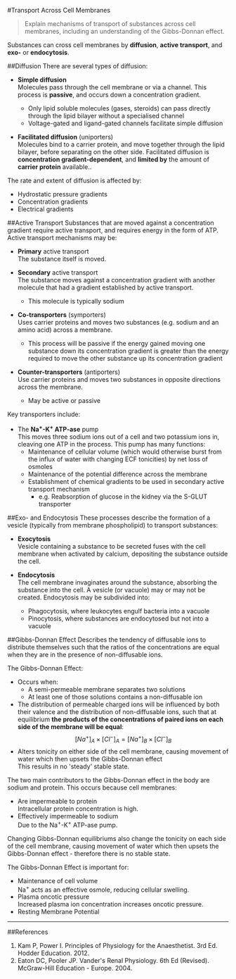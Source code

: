 #Transport Across Cell Membranes
> Explain mechanisms of transport of substances across cell membranes, including an understanding of the Gibbs-Donnan effect.

Substances can cross cell membranes by **diffusion**, **active transport**, and **exo-** or **endocytosis**.

##Diffusion
There are several types of diffusion:
* **Simple diffusion**  
Molecules pass through the cell membrane or via a channel. This process is **passive**, and occurs down a concentration gradient.
  * Only lipid soluble molecules (gases, steroids) can pass directly through the lipid bilayer without a specialised channel
  * Voltage-gated and ligand-gated channels facilitate simple diffusion


* **Facilitated diffusion** (uniporters)  
Molecules bind to a carrier protein, and move together through the lipid bilayer, before separating on the other side. Facilitated diffusion is **concentration gradient-dependent**, and **limited by** the amount of **carrier protein** available..


The rate and extent of diffusion is affected by:
* Hydrostatic pressure gradients
* Concentration gradients
* Electrical gradients

##Active Transport
Substances that are moved against a concentration gradient require active transport, and requires energy in the form of ATP. Active transport mechanisms may be:
* **Primary** active transport  
The substance itself is moved.
* **Secondary** active transport  
The substance moves against a concentration gradient with another molecule that had a gradient established by active transport.
  * This molecule is typically sodium


* **Co-transporters** (symporters)  
Uses carrier proteins and moves two substances (e.g. sodium and an amino acid) across a membrane.
  * This process will be passive if the energy gained moving one substance down its concentration gradient is greater than the energy required to move the other substance up its concentration gradient
* **Counter-transporters** (antiporters)  
Use carrier proteins and moves two substances in opposite directions across the membrane.
  * May be active or passive
  

Key transporters include:  
* The **Na<sup>+</sup>-K<sup>+</sup> ATP-ase** pump  
This moves three sodium ions out of a cell and two potassium ions in, cleaving one ATP in the process. This pump has many functions:
   * Maintenance of cellular volume (which would otherwise burst from the influx of water with changing ECF tonicities) by net loss of osmoles
   * Maintenance of the potential difference across the membrane
   * Establishment of chemical gradients to be used in secondary active transport mechanism
       * e.g. Reabsorption of glucose in the kidney via the S-GLUT transporter


##Exo- and Endocytosis
These processes describe the formation of a vesicle (typically from membrane phospholipid) to transport substances:
* **Exocytosis**  
Vesicle containing a substance to be secreted fuses with the cell membrane when activated by calcium, depositing the substance outside the cell.


* **Endocytosis**  
The cell membrane invaginates around the substance, absorbing the substance into the cell. A vesicle (or vacuole) may or may not be created. Endocytosis may be subdivided into:
  * Phagocytosis, where leukocytes engulf bacteria into a vacuole
  * Pinocytosis, where substances are endocytosed but not into a vacuole


##Gibbs-Donnan Effect
Describes the tendency of diffusable ions to distribute themselves such that the ratios of the concentrations are equal when they are in the presence of non-diffusable ions.

The Gibbs-Donnan Effect:
* Occurs when:
  * A semi-permeable membrane separates two solutions
  * At least one of those solutions contains a non-diffusable ion
* The distribution of permeable charged ions will be influenced by both their valence and the distribution of non-diffusable ions, such that at equilibrium **the products of the concentrations of paired ions on each side of the membrane will be equal**:  
$$[Na^+]_A \times [Cl^-]_A = [Na^+]_B \times [Cl^-]_B$$
* Alters tonicity on either side of the cell membrane, causing movement of water which then upsets the Gibbs-Donnan effect  
This results in no 'steady' stable state.

The two main contributors to the Gibbs-Donnan effect in the body are sodium and protein. This occurs because cell membranes:
* Are impermeable to protein  
Intracellular protein concentration is high.
* Effectively impermeable to sodium  
Due to the Na<sup>+</sup>-K<sup>+</sup> ATP-ase pump.


Changing Gibbs-Donnan equilibriums also change the tonicity on each side of the cell membrane, causing movement of water which then upsets the Gibbs-Donnan effect - therefore there is no stable state.

The Gibbs-Donnan Effect is important for:
* Maintenance of cell volume  
Na<sup>+</sup> acts as an effective osmole, reducing cellular swelling.
* Plasma oncotic pressure  
Increased plasma ion concentration increases oncotic pressure.
* Resting Membrane Potential  

---
##References
1. Kam P, Power I. Principles of Physiology for the Anaesthetist. 3rd Ed. Hodder Education. 2012.
2. Eaton DC, Pooler JP. Vander's Renal Physiology. 6th Ed (Revised). McGraw-Hill Education - Europe. 2004.
